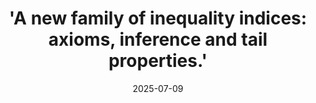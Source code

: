---
title: "'A new family of inequality indices: axioms, inference and tail properties.'"
collection: publications
category: manuscripts
#permalink: /publication/2025-submitted-paper
excerpt: 'Authors: [Stéphane Girard](https://mistis.inrialpes.fr/people/girard/), [Jonathan El Methni](https://sites.google.com/view/jonathanelmethni/accueil), Pearl Laveur. [HAL](https://hal.science/hal-05153188).'
date: 2025-07-09
venue: 'Submitted,'
#slidesurl: 'http://academicpages.github.io/files/slides1.pdf'
#paperurl: 'https://hal.science/hal-05153188'
#bibtexurl: 'http://academicpages.github.io/files/bibtex1.bib'
#citation: ''
---